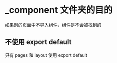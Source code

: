 # _component 文件夹的目的

如果别的页面中不导入组件，组件是不会被找到的

## 不使用 export default

只有 pages 和 layout 使用 export default
